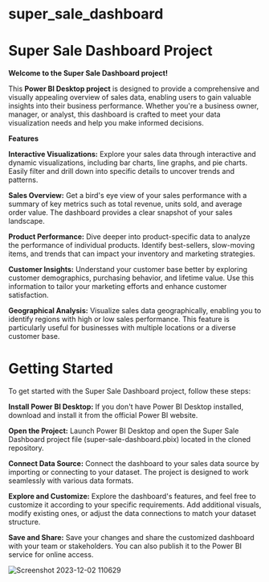 # super_sale_dashboard

# Super Sale Dashboard Project

**Welcome to the Super Sale Dashboard project!**

This **Power BI Desktop project** is designed to provide a comprehensive and visually appealing overview of sales data, enabling users to gain valuable insights into their business performance. Whether you're a business owner, manager, or analyst, this dashboard is crafted to meet your data visualization needs and help you make informed decisions.

**Features**

**Interactive Visualizations:** Explore your sales data through interactive and dynamic visualizations, including bar charts, line graphs, and pie charts. Easily filter and drill down into specific details to uncover trends and patterns.

**Sales Overview:** Get a bird's eye view of your sales performance with a summary of key metrics such as total revenue, units sold, and average order value. The dashboard provides a clear snapshot of your sales landscape.

**Product Performance:** Dive deeper into product-specific data to analyze the performance of individual products. Identify best-sellers, slow-moving items, and trends that can impact your inventory and marketing strategies.

**Customer Insights:** Understand your customer base better by exploring customer demographics, purchasing behavior, and lifetime value. Use this information to tailor your marketing efforts and enhance customer satisfaction.

**Geographical Analysis:** Visualize sales data geographically, enabling you to identify regions with high or low sales performance. This feature is particularly useful for businesses with multiple locations or a diverse customer base.

# Getting Started

To get started with the Super Sale Dashboard project, follow these steps:


**Install Power BI Desktop:** If you don't have Power BI Desktop installed, download and install it from the official Power BI website.


**Open the Project:** Launch Power BI Desktop and open the Super Sale Dashboard project file (super-sale-dashboard.pbix) located in the cloned repository.

**Connect Data Source:** Connect the dashboard to your sales data source by importing or connecting to your dataset. The project is designed to work seamlessly with various data formats.

**Explore and Customize:** Explore the dashboard's features, and feel free to customize it according to your specific requirements. Add additional visuals, modify existing ones, or adjust the data connections to match your dataset structure.

**Save and Share:** Save your changes and share the customized dashboard with your team or stakeholders. You can also publish it to the Power BI service for online access.

![Screenshot 2023-12-02 110629](https://github.com/Anandprati/super_sale_dashboard/assets/94226733/8650a144-ad41-4f25-a68e-9d584587f7c2)
